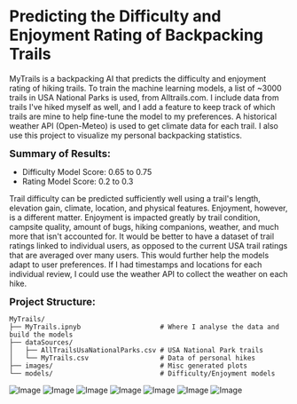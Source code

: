 # **Predicting the Difficulty and Enjoyment Rating of Backpacking Trails**

MyTrails is a backpacking AI that predicts the difficulty and enjoyment rating of hiking trails. To train the machine learning models, a list of ~3000 trails in USA National Parks is used, from Alltrails.com. I include data from trails I've hiked myself as well, and I add a feature to keep track of which trails are mine to help fine-tune the model to my preferences. A historical weather API (Open-Meteo) is used to get climate data for each trail. I also use this project to visualize my personal backpacking statistics.

<font size="4">**Summary of Results:**</font>
- Difficulty Model Score: 0.65 to 0.75
- Rating Model Score: 0.2 to 0.3

Trail difficulty can be predicted sufficiently well using a trail's length, elevation gain, climate, location, and physical features. Enjoyment, however, is a different matter. Enjoyment is impacted greatly by trail condition, campsite quality, amount of bugs, hiking companions, weather, and much more that isn't accounted for. It would be better to have a dataset of trail ratings linked to individual users, as opposed to the current USA trail ratings that are averaged over many users. This would further help the models adapt to user preferences. If I had timestamps and locations for each individual review, I could use the weather API to collect the weather on each hike.

<font size="4">**Project Structure:**</font>
```
MyTrails/
├── MyTrails.ipnyb                    # Where I analyse the data and build the models
├── dataSources/
│   ├── AllTrailsUsaNationalParks.csv # USA National Park trails
│   └── MyTrails.csv                  # Data of personal hikes
├── images/                           # Misc generated plots
└── models/                           # Difficulty/Enjoyment models
```

![Image](https://github.com/jgbreault/TrailGenie/blob/main/images/FullDataset-DistancevsElevationGain.png)
![Image](https://github.com/jgbreault/TrailGenie/blob/main/images/MyBackpackingTrails-DistancevsElevationGain(perDay).png)
![Image](https://github.com/jgbreault/TrailGenie/blob/main/images/MyBackpackingTrails-GroupedbyPark.png)
![Image](https://github.com/jgbreault/TrailGenie/blob/main/images/MyBackpackingTrails-WeatherSummary.png)
![Image](https://github.com/jgbreault/TrailGenie/blob/main/images/MyBackpackingTrails-GroupedbyDayofYear.png)
![Image](https://github.com/jgbreault/TrailGenie/blob/main/images/MyBackpackingTrails-CumulativeDistance.png)
![Image](https://github.com/jgbreault/TrailGenie/blob/main/images/WatchlistTrails-PredictionResults.png)